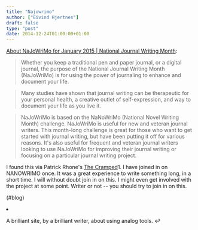 ```yaml
---
title: "Najowrimo"
author: ["Eivind Hjertnes"]
draft: false
type: "post"
date: 2014-12-24T01:00:00+01:00
---
```


[About
NaJoWriMo for January 2015 | National Journal Writing Month](http://najowrimo.org/welcome-to-najowrimo/about-najowrimo/):

> Whether you keep a traditional pen and paper journal, or a digital
> journal, the purpose of the National Journal Writing Month
> (NaJoWriMo) is for using the power of journaling to enhance and
> document your life.

<!--quoteend-->

> Many studies have shown that journal writing can be therapeutic for
> your personal health, a creative outlet of self-expression, and way to
> document your life as you live it.

<!--quoteend-->

> NaJoWriMo is based on the NaNoWriMo (National Novel Writing Month)
> challenge. NaJoWriMo is useful for new and veteran journal writers.
> This month-long challenge is great for those who want to get started
> with journal writing, but have been putting it off for various
> reasons. It's also useful for frequent and veteran journal writers
> looking to use NaJoWriMo for improving their journal writing or
> focusing on a particular journal writing project.

I found this via Patrick Rhone's
[The
Cramped](http://www.thecramped.com/national-journal-writing-month-tips-•-journal-prompts-•-projects/)1. I have joined in on NANOWRIMO once. It was a great
experience to write something long, in a short time. I will without
doubt join in on this. I might even get involved with the project at
some point. Writer or not -- you should try to join in on this.

(#blog)

<div class="HTML">
  <div></div>

<li id="fn-pat">

</div>

A brilliant site, by a brilliant writer, about using analog tools. ↩
